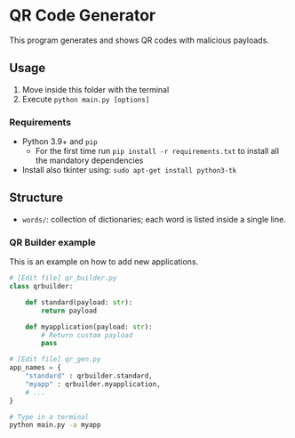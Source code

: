 # QR Code Generator

This program generates and shows QR codes with malicious payloads.

## Usage

1. Move inside this folder with the terminal
2. Execute `python main.py [options]`

### Requirements

- Python 3.9+ and `pip`
  - For the first time run `pip install -r requirements.txt` to install all the mandatory dependencies
- Install also tkinter using: `sudo apt-get install python3-tk`

## Structure

- `words/`: collection of dictionaries; each word is listed inside a single line.

### QR Builder example

This is an example on how to add new applications.

```python
# [Edit file] qr_builder.py
class qrbuilder:

    def standard(payload: str):
        return payload

    def myapplication(payload: str):
        # Return custom payload
        pass
```

```python
# [Edit file] qr_gen.py
app_names = {
    "standard" : qrbuilder.standard,
    "myapp" : qrbuilder.myapplication,
    # ...
}
```

```sh
# Type in a terminal
python main.py -a myapp
```
